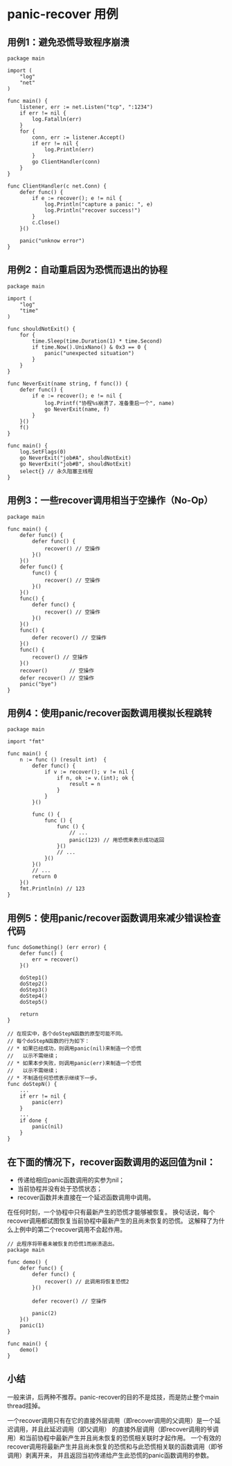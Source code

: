 # panic-recover 用例

## 用例1：避免恐慌导致程序崩溃
```bigquery
package main

import (
	"log"
	"net"
)

func main() {
	listener, err := net.Listen("tcp", ":1234")
	if err != nil {
		log.Fatalln(err)
	}
	for {
		conn, err := listener.Accept()
		if err != nil {
			log.Println(err)
		}
		go ClientHandler(conn)
	}
}

func ClientHandler(c net.Conn) {
	defer func() {
		if e := recover(); e != nil {
			log.Println("capture a panic: ", e)
			log.Println("recover success!")
		}
		c.Close()
	}()

	panic("unknow error")
}
```

## 用例2：自动重启因为恐慌而退出的协程
```bigquery
package main

import (
	"log"
	"time"
)

func shouldNotExit() {
	for {
		time.Sleep(time.Duration(1) * time.Second)
		if time.Now().UnixNano() & 0x3 == 0 {
			panic("unexpected situation")
		}
	}
}

func NeverExit(name string, f func()) {
	defer func() {
		if e := recover(); e != nil {
			log.Printf("协程%s崩溃了，准备重启一个", name)
			go NeverExit(name, f)
		}
	}()
	f()
}

func main() {
	log.SetFlags(0)
	go NeverExit("job#A", shouldNotExit)
	go NeverExit("job#B", shouldNotExit)
	select{} // 永久阻塞主线程
}
```

## 用例3：一些recover调用相当于空操作（No-Op）
```bigquery
package main

func main() {
	defer func() {
		defer func() {
			recover() // 空操作
		}()
	}()
	defer func() {
		func() {
			recover() // 空操作
		}()
	}()
	func() {
		defer func() {
			recover() // 空操作
		}()
	}()
	func() {
		defer recover() // 空操作
	}()
	func() {
		recover() // 空操作
	}()
	recover()       // 空操作
	defer recover() // 空操作
	panic("bye")
}
```

## 用例4：使用panic/recover函数调用模拟长程跳转
```bigquery
package main

import "fmt"

func main() {
	n := func () (result int)  {
		defer func() {
			if v := recover(); v != nil {
				if n, ok := v.(int); ok {
					result = n
				}
			}
		}()

		func () {
			func () {
				func () {
					// ...
					panic(123) // 用恐慌来表示成功返回
				}()
				// ...
			}()
		}()
		// ...
		return 0
	}()
	fmt.Println(n) // 123
}
```

## 用例5：使用panic/recover函数调用来减少错误检查代码
```bigquery
func doSomething() (err error) {
	defer func() {
		err = recover()
	}()

	doStep1()
	doStep2()
	doStep3()
	doStep4()
	doStep5()

	return
}

// 在现实中，各个doStepN函数的原型可能不同。
// 每个doStepN函数的行为如下：
// * 如果已经成功，则调用panic(nil)来制造一个恐慌
//   以示不需继续；
// * 如果本步失败，则调用panic(err)来制造一个恐慌
//   以示不需继续；
// * 不制造任何恐慌表示继续下一步。
func doStepN() {
	...
	if err != nil {
		panic(err)
	}
	...
	if done {
		panic(nil)
	}
}
```

## 在下面的情况下，recover函数调用的返回值为nil：
- 传递给相应panic函数调用的实参为nil；
- 当前协程并没有处于恐慌状态；
- recover函数并未直接在一个延迟函数调用中调用。

在任何时刻，一个协程中只有最新产生的恐慌才能够被恢复。 
换句话说，每个recover调用都试图恢复当前协程中最新产生的且尚未恢复的恐慌。 这解释了为什么上例中的第二个recover调用不会起作用。
```bigquery
// 此程序将带着未被恢复的恐慌1而崩溃退出。
package main

func demo() {
	defer func() {
		defer func() {
			recover() // 此调用将恢复恐慌2
		}()

		defer recover() // 空操作

		panic(2)
	}()
	panic(1)
}

func main() {
	demo()
}
```

## 小结
一般来讲，后两种不推荐。panic-recover的目的不是炫技，而是防止整个main thread挂掉。

一个recover调用只有在它的直接外层调用（即recover调用的父调用）是一个延迟调用，并且此延迟调用（即父调用）
的直接外层调用（即recover调用的爷调用）和当前协程中最新产生并且尚未恢复的恐慌相关联时才起作用。
一个有效的recover调用将最新产生并且尚未恢复的恐慌和与此恐慌相关联的函数调用（即爷调用）剥离开来，
并且返回当初传递给产生此恐慌的panic函数调用的参数。